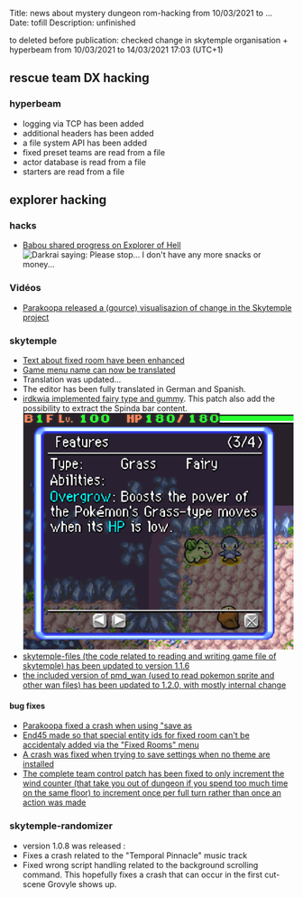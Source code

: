 Title: news about mystery dungeon rom-hacking from 10/03/2021 to ...
Date: tofill
Description: unfinished

to deleted before publication: checked change in skytemple organisation + hyperbeam from 10/03/2021 to 14/03/2021 17:03 (UTC+1)

## rescue team DX hacking
### hyperbeam
- logging via TCP has been added
- additional headers has been added
- a file system API has been added
- fixed preset teams are read from a file
- actor database is read from a file
- starters are read from a file

## explorer hacking
### hacks
- [Babou shared progress on Explorer of Hell](twitter.com/babouzzz/status/1370127753203351552#m)
![Darkrai saying: Please stop... I don't have any more snacks or money...](https://nitter.42l.fr/pic/media%2FEwOr6hvWEAIwhhM.jpg%3Fname%3Dorig)

### Vidéos
- [Parakoopa released a (gource) visualisazion of change in the Skytemple project](https://www.youtube.com/watch?v=dJ79vPUN4wk)

### skytemple
- [Text about fixed room have been enhanced](https://github.com/SkyTemple/skytemple-files/pull/91)
- [Game menu name can now be translated](https://github.com/SkyTemple/skytemple-files/commit/cf610ad5c8ae2ffb29d402be41c616dad31afa35)
- Translation was updated...
- The editor has been fully translated in German and Spanish.
- [irdkwia implemented fairy type and gummy](https://github.com/SkyTemple/skytemple-files/pull/92). This patch also add the possibility to extract the Spinda bar content.
![a grass and fairy type bulbasaur](./images/03-fairy.png)
- [skytemple-files (the code related to reading and writing game file of skytemple) has been updated to version 1.1.6](https://github.com/SkyTemple/skytemple-files/commit/3c8ee720eadfc465034894d60294ab5076cef61d)
- [the included version of pmd_wan (used to read pokemon sprite and other wan files) has been updated to 1.2.0, with mostly internal change](https://github.com/SkyTemple/skytemple-rust/pull/2)

#### bug fixes
- [Parakoopa fixed a crash when using "save as](https://github.com/SkyTemple/skytemple/commit/31b7ad65f54122b202b0793fc0193f0eae4955d1)
- [End45 made so that special entity ids for fixed room can't be accidentaly added via the "Fixed Rooms" menu](https://github.com/SkyTemple/skytemple/pull/233)
- [A crash was fixed when trying to save settings when no theme are installed](https://github.com/SkyTemple/skytemple/pull/232)
- [The complete team control patch has been fixed to only increment the wind counter (that take you out of dungeon if you spend too much time on the same floor) to increment once per full turn rather than once an action was made](https://github.com/SkyTemple/skytemple-files/pull/93)

### skytemple-randomizer
- version 1.0.8 was released :
 - Fixes a crash related to the "Temporal Pinnacle" music track
 - Fixed wrong script handling related to the background scrolling command. This hopefully fixes a crash that can occur in the first cut-scene Grovyle shows up.
